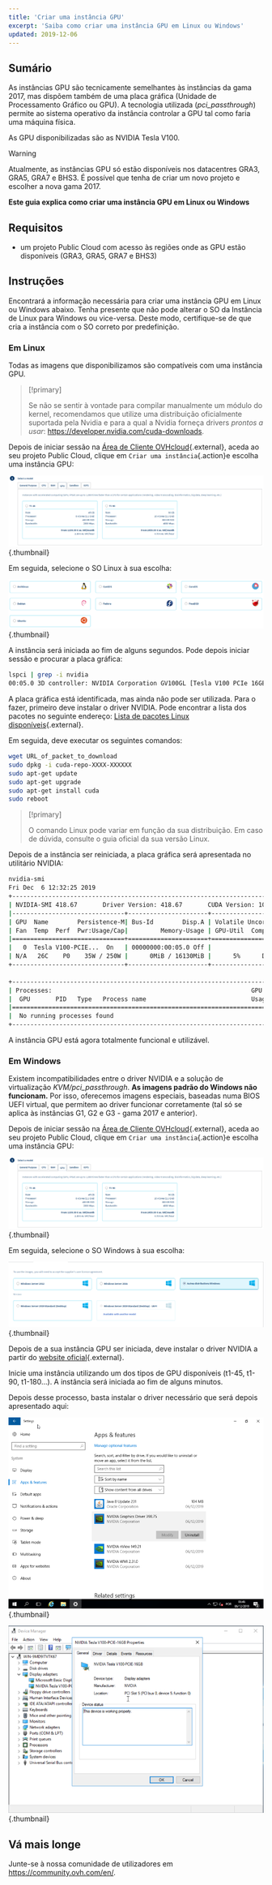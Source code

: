 ```yaml
---
title: 'Criar uma instância GPU'
excerpt: 'Saiba como criar uma instância GPU em Linux ou Windows'
updated: 2019-12-06
---
```


## Sumário

As instâncias GPU são tecnicamente semelhantes às instâncias da gama 2017, mas dispõem também de uma placa gráfica (Unidade de Processamento Gráfico ou GPU). A tecnologia utilizada (*pci_passthrough*) permite ao sistema operativo da instância controlar a GPU tal como faria uma máquina física.

As GPU disponibilizadas são as NVIDIA Tesla V100. 

> [!warning]
>
> Atualmente, as instâncias GPU só estão disponíveis nos datacentres GRA3, GRA5, GRA7 e BHS3. É possível que tenha de criar um novo projeto e escolher a nova gama 2017.
> 

**Este guia explica como criar uma instância GPU em Linux ou Windows**

## Requisitos

- um projeto Public Cloud com acesso às regiões onde as GPU estão disponíveis (GRA3, GRA5, GRA7 e BHS3)

## Instruções

Encontrará a informação necessária para criar uma instância GPU em Linux ou Windows abaixo.
Tenha presente que não pode alterar o SO da Instância de Linux para Windows ou vice-versa. Deste modo, certifique-se de que cria a instância com o SO correto por predefinição.

### Em Linux

Todas as imagens que disponibilizamos são compatíveis com uma instância GPU.

> [!primary]
>
> Se não se sentir à vontade para compilar manualmente um módulo do kernel, recomendamos que utilize uma distribuição oficialmente suportada pela Nvidia e para a qual a Nvidia forneça drivers *prontos a usar*: <https://developer.nvidia.com/cuda-downloads>.
> 

Depois de iniciar sessão na [Área de Cliente OVHcloud](https://www.ovh.com/auth/?action=gotomanager&from=https://www.ovh.pt/&ovhSubsidiary=pt){.external}, aceda ao seu projeto Public Cloud, clique em `Criar uma instância`{.action}e escolha uma instância GPU:

![public-cloud](images/gpu.png){.thumbnail}

Em seguida, selecione o SO Linux à sua escolha:

![public-cloud](images/linuxchoice.png){.thumbnail}

A instância será iniciada ao fim de alguns segundos. Pode depois iniciar sessão e procurar a placa gráfica: 

```bash
lspci | grep -i nvidia
00:05.0 3D controller: NVIDIA Corporation GV100GL [Tesla V100 PCIe 16GB] (rev a1)
```

A placa gráfica está identificada, mas ainda não pode ser utilizada. Para o fazer, primeiro deve instalar o driver NVIDIA. Pode encontrar a lista dos pacotes no seguinte endereço: [Lista de pacotes Linux disponíveis](http://developer.download.nvidia.com/compute/cuda/repos/){.external}.

Em seguida, deve executar os seguintes comandos:

```sh
wget URL_of_packet_to_download
sudo dpkg -i cuda-repo-XXXX-XXXXXX
sudo apt-get update
sudo apt-get upgrade
sudo apt-get install cuda
sudo reboot
```

> [!primary]
>
> O comando Linux pode variar em função da sua distribuição. Em caso de dúvida, consulte o guia oficial da sua versão Linux.
> 

Depois de a instância ser reiniciada, a placa gráfica será apresentada no utilitário NVIDIA:

```sh
nvidia-smi
Fri Dec  6 12:32:25 2019       
+-----------------------------------------------------------------------------+
| NVIDIA-SMI 418.67       Driver Version: 418.67       CUDA Version: 10.1     |
|-------------------------------+----------------------+----------------------+
| GPU  Name        Persistence-M| Bus-Id        Disp.A | Volatile Uncorr. ECC |
| Fan  Temp  Perf  Pwr:Usage/Cap|         Memory-Usage | GPU-Util  Compute M. |
|===============================+======================+======================|
|   0  Tesla V100-PCIE...  On   | 00000000:00:05.0 Off |                    0 |
| N/A   26C    P0    35W / 250W |      0MiB / 16130MiB |      5%      Default |
+-------------------------------+----------------------+----------------------+
                                                                               
+-----------------------------------------------------------------------------+
| Processes:                                                       GPU Memory |
|  GPU       PID   Type   Process name                             Usage      |
|=============================================================================|
|  No running processes found                                                 |
+-----------------------------------------------------------------------------+
```

A instância GPU está agora totalmente funcional e utilizável.

### Em Windows

Existem incompatibilidades entre o driver NVIDIA e a solução de virtualização *KVM/pci_passthrough*. **As imagens padrão do Windows não funcionam.**
Por isso, oferecemos imagens especiais, baseadas numa BIOS UEFI virtual, que permitem ao driver funcionar corretamente (tal só se aplica às instâncias G1, G2 e G3 - gama 2017 e anterior).

Depois de iniciar sessão na [Área de Cliente OVHcloud](https://www.ovh.com/auth/?action=gotomanager&from=https://www.ovh.pt/&ovhSubsidiary=pt){.external}, aceda ao seu projeto Public Cloud, clique em `Criar uma instância`{.action}e escolha uma instância GPU:

![public-cloud](images/gpu.png){.thumbnail}

Em seguida, selecione o SO Windows à sua escolha: 

![public-cloud](images/oschoice.png){.thumbnail}

Depois de a sua instância GPU ser iniciada, deve instalar o driver NVIDIA a partir do [website oficial](https://www.nvidia.com/Download/index.aspx){.external}.

Inicie uma instância utilizando um dos tipos de GPU disponíveis (t1-45, t1-90, t1-180...). A instância será iniciada ao fim de alguns minutos.

Depois desse processo, basta instalar o driver necessário que será depois apresentado aqui:

![public-cloud](images/driverson.png){.thumbnail}

![public-cloud](images/devicemanager.png){.thumbnail}

## Vá mais longe

Junte-se à nossa comunidade de utilizadores em <https://community.ovh.com/en/>.